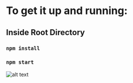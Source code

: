 # To get it up and running:

## Inside Root Directory

### `npm install`
### `npm start`

![alt text](https://github.com/ayushgupta1099/billeasy-frontend-test/blob/master/testImg.png?raw=true)
